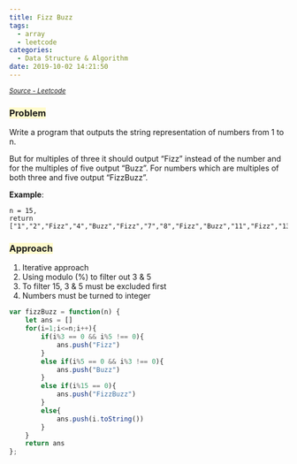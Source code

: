 ```yaml
---
title: Fizz Buzz
tags:
  - array
  - leetcode
categories:
  - Data Structure & Algorithm
date: 2019-10-02 14:21:50
---
```

<sub>_[Source - Leetcode](https://leetcode.com/problems/fizz-buzz/)_</sub>

### <span style="background-color: #FFFBCC"> Problem 
Write a program that outputs the string representation of numbers from 1 to n.

But for multiples of three it should output “Fizz” instead of the number and for the multiples of five output “Buzz”. For numbers which are multiples of both three and five output “FizzBuzz”.

<!-- more -->

__Example__:
```
n = 15,
return
["1","2","Fizz","4","Buzz","Fizz","7","8","Fizz","Buzz","11","Fizz","13","14","FizzBuzz"]
```

### <span style="background-color: #FFFBCC"> Approach
1. Iterative approach
2. Using modulo (%) to filter out 3 & 5
3. To filter 15, 3 & 5 must be excluded first
4. Numbers must be turned to integer

```javascript
var fizzBuzz = function(n) {
    let ans = []
    for(i=1;i<=n;i++){
        if(i%3 == 0 && i%5 !== 0){
            ans.push("Fizz")
        }
        else if(i%5 == 0 && i%3 !== 0){
            ans.push("Buzz")
        }
        else if(i%15 == 0){
            ans.push("FizzBuzz")
        }
        else{
            ans.push(i.toString())
        }
    }
    return ans
};
```
